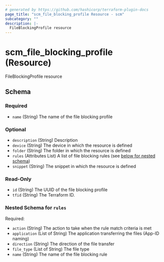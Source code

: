 ```yaml
---
# generated by https://github.com/hashicorp/terraform-plugin-docs
page_title: "scm_file_blocking_profile Resource - scm"
subcategory: ""
description: |-
  FileBlockingProfile resource
---
```


# scm_file_blocking_profile (Resource)

FileBlockingProfile resource



<!-- schema generated by tfplugindocs -->
## Schema

### Required

- `name` (String) The name of the file blocking profile

### Optional

- `description` (String) Description
- `device` (String) The device in which the resource is defined
- `folder` (String) The folder in which the resource is defined
- `rules` (Attributes List) A list of file blocking rules (see [below for nested schema](#nestedatt--rules))
- `snippet` (String) The snippet in which the resource is defined

### Read-Only

- `id` (String) The UUID of the file blocking profile
- `tfid` (String) The Terraform ID.

<a id="nestedatt--rules"></a>
### Nested Schema for `rules`

Required:

- `action` (String) The action to take when the rule match criteria is met
- `application` (List of String) The application transferring the files (App-ID naming)
- `direction` (String) The direction of the file transfer
- `file_type` (List of String) The file type
- `name` (String) The name of the file blocking rule
